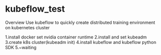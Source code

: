 # kubeflow_test

Overview
Use kubeflow to quickly create distributed training environment on kubernetes cluster

1.install docker set nvidia container runtime
2.install and set kubeadm
3.create k8s cluster(kubeadm init)
4.install kubeflow and kubeflow python SDK
5.~waiting
